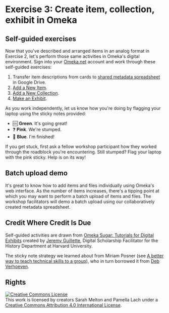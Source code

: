 # Exercise 3: Create item, collection, exhibit in Omeka

## Self-guided exercises

Now that you've described and arranged items in an analog format in Exercise 2, let's perform those same activities in Omeka's digital environment. Sign into your [Omeka.net](http://www.omeka.net) account and work through these self-guided exercises:

1. Transfer item descriptions from cards to [shared metadata spreadsheet](https://docs.google.com/spreadsheets/d/1UPg8tbS3cpTgDvEJ6lGOPQawPZnXMW0YEYgtJYfY850/edit?usp=sharing) in Google Drive.
2. [Add a New Item](https://jaguillette.github.io/omekaSugar/tutorial/items/2016/09/02/add-an-item.html).
3. [Add a New Collection](https://jaguillette.github.io/omekaSugar/tutorial/collections/2016/09/06/add-a-collection.html).
4. [Make an Exhibit](https://jaguillette.github.io/omekaSugar/tutorial/collections/2016/09/06/make-an-exhibit.html).

As you work independently, let us know how you're doing by flagging your laptop using the sticky notes provided:

- :cool: **Green**. It's going great!
- :question: **Pink**. We're stumped.
- :100: **Blue**. I'm finished!

If you get stuck, first ask a fellow workshop participant how they worked through the roadblock you're encountering. Still stumped? Flag your laptop with the pink sticky. Help is on its way!

## Batch upload demo

It's great to know how to add items and files individually using Omeka's web interface. As the number of items increases, there's a tipping point at which you may want to perform a batch upload of items and files. The workshop facilitators will demo a batch upload using our collaboratively created metadata spreadsheet.

## Credit Where Credit Is Due

Self-guided activities are drawn from [Omeka Sugar: Tutorials for Digital Exhibits](https://jaguillette.github.io/omekaSugar) created by [Jeremy Guillette](https://history.fas.harvard.edu/people/jeremy-guillette), Digital Scholarship Facilitator for the History Department at Harvard University.

The sticky note strategy we learned about from Miriam Posner (see [A better way to teach technical skills to a group](http://miriamposner.com/blog/a-better-way-to-teach-technical-skills-to-a-group)), who in turn borrowed it from [Deb Verhoeven](https://www.deakin.edu.au/about-deakin/people/deb-verhoeven).

## Rights

<a rel="license" href="http://creativecommons.org/licenses/by/4.0/"><img alt="Creative Commons License" style="border-width:0" src="https://i.creativecommons.org/l/by/4.0/88x31.png" /></a><br />This work is licensed by creators Sarah Melton and Pamella Lach under a <a rel="license" href="http://creativecommons.org/licenses/by/4.0/">Creative Commons Attribution 4.0 International License</a>.
